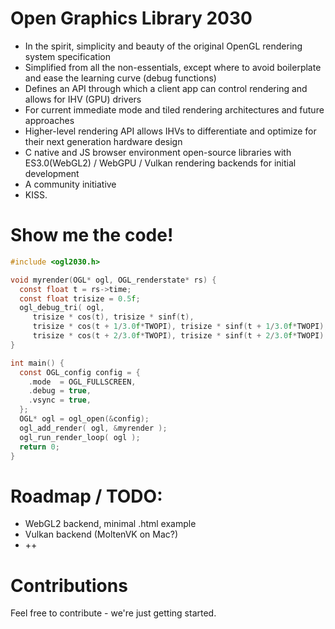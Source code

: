 # Open Graphics Library 2030

- In the spirit, simplicity and beauty of the original OpenGL rendering system specification
- Simplified from all the non-essentials, except where to avoid boilerplate and ease the learning curve (debug functions)
- Defines an API through which a client app can control rendering and allows for IHV (GPU) drivers
- For current immediate mode and tiled rendering architectures and future approaches
- Higher-level rendering API allows IHVs to differentiate and optimize for their next generation hardware design
- C native and JS browser environment open-source libraries with ES3.0(WebGL2) / WebGPU / Vulkan rendering backends for initial development
- A community initiative
- KISS.

# Show me the code!

```c
#include <ogl2030.h>

void myrender(OGL* ogl, OGL_renderstate* rs) {
  const float t = rs->time;
  const float trisize = 0.5f;
  ogl_debug_tri( ogl,
     trisize * cos(t), trisize * sinf(t),
     trisize * cos(t + 1/3.0f*TWOPI), trisize * sinf(t + 1/3.0f*TWOPI),
     trisize * cos(t + 2/3.0f*TWOPI), trisize * sinf(t + 2/3.0f*TWOPI) );
}

int main() {
  const OGL_config config = {
    .mode  = OGL_FULLSCREEN,
    .debug = true,
    .vsync = true,
  };
  OGL* ogl = ogl_open(&config);
  ogl_add_render( ogl, &myrender );
  ogl_run_render_loop( ogl );
  return 0;
}
```

# Roadmap / TODO:
- WebGL2 backend, minimal .html example
- Vulkan backend (MoltenVK on Mac?)
- ++

# Contributions

Feel free to contribute - we're just getting started.
